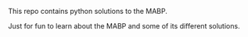 This repo contains python solutions to the MABP.

Just for fun to learn about the MABP and some of its different solutions.
